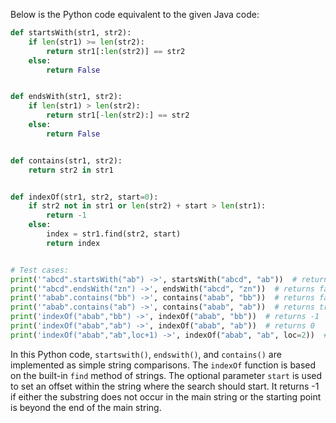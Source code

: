 Below is the Python code equivalent to the given Java code:
```python
def startsWith(str1, str2):
    if len(str1) >= len(str2):
        return str1[:len(str2)] == str2
    else:
        return False


def endsWith(str1, str2):
    if len(str1) > len(str2):
        return str1[-len(str2):] == str2
    else:
        return False


def contains(str1, str2):
    return str2 in str1


def indexOf(str1, str2, start=0):
    if str2 not in str1 or len(str2) + start > len(str1):
        return -1
    else:
        index = str1.find(str2, start)
        return index


# Test cases:
print('"abcd".startsWith("ab") ->', startsWith("abcd", "ab"))  # returns true
print('"abcd".endsWith("zn") ->', endsWith("abcd", "zn"))  # returns false
print('"abab".contains("bb") ->', contains("abab", "bb"))  # returns false
print('"abab".contains("ab") ->', contains("abab", "ab"))  # returns true
print('indexOf("abab","bb") ->', indexOf("abab", "bb"))  # returns -1
print('indexOf("abab","ab") ->', indexOf("abab", "ab"))  # returns 0
print('indexOf("abab","ab",loc+1) ->', indexOf("abab", "ab", loc=2))  # returns 2
```
In this Python code, `startswith()`, `endswith()`, and `contains()` are implemented as simple string comparisons. The `indexOf` function is based on the built-in `find` method of strings. The optional parameter `start` is used to set an offset within the string where the search should start. It returns -1 if either the substring does not occur in the main string or the starting point is beyond the end of the main string.

